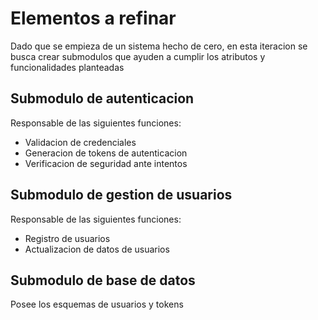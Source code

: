 # Elementos a refinar

Dado que se empieza de un sistema hecho de cero, en esta iteracion se busca crear submodulos que ayuden a cumplir los atributos y funcionalidades planteadas

## Submodulo de autenticacion

Responsable de las siguientes funciones:

- Validacion de credenciales
- Generacion de tokens de autenticacion
- Verificacion de seguridad ante intentos

## Submodulo de gestion de usuarios

Responsable de las siguientes funciones:

- Registro de usuarios
- Actualizacion de datos de usuarios

## Submodulo de base de datos

Posee los esquemas de usuarios y tokens